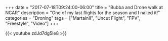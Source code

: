 +++
date = "2017-07-18T09:24:00-06:00"
title = "Bubba and Drone walk at NCAR"
description = "One of my last flights for the season and I nailed it!"
categories = "Droning"
tags = ["MartainII", "Uncut Flight", "FPV", "Freestyle", "Video"]
+++

{{< youtube zdJd7dg5Ie8 >}}
